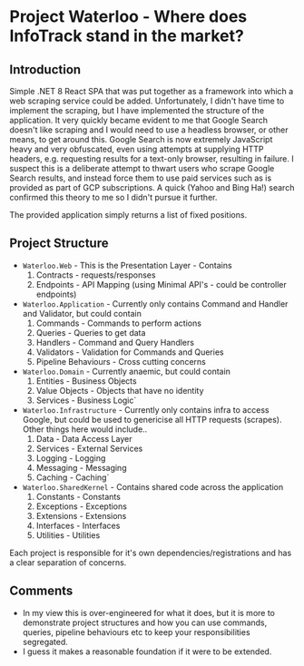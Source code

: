 # Project Waterloo - Where does InfoTrack stand in the market?

## Introduction
Simple .NET 8 React SPA that was put together as a framework into which a web scraping service could be added.
Unfortunately, I didn't have time to implement the scraping, but I have implemented the structure of the application.
It very quickly became evident to me that Google Search doesn't like scraping and I would need to use a headless browser, or other means, to get around this.
Google Search is now extremely JavaScript heavy and very obfuscated, even using attempts at supplying HTTP headers, e.g. requesting results for a text-only browser, resulting in failure.
I suspect this is a deliberate attempt to thwart users who scrape Google Search results, and instead force them to use paid services such as is provided as part of GCP subscriptions. 
A quick (Yahoo and Bing Ha!) search confirmed this theory to me so I didn't pursue it further.

The provided application simply returns a list of fixed positions.

## Project Structure
- `Waterloo.Web` - This is the Presentation Layer - Contains
  1. Contracts - requests/responses
  1. Endpoints - API Mapping (using Minimal API's - could be controller endpoints)
- `Waterloo.Application` - Currently only contains Command and Handler and Validator, but could contain
  1. Commands - Commands to perform actions
  1. Queries - Queries to get data
  1. Handlers - Command and Query Handlers
  1. Validators - Validation for Commands and Queries
  1. Pipeline Behaviours - Cross cutting concerns
- `Waterloo.Domain` - Currently anaemic, but could contain
  1. Entities - Business Objects
  1. Value Objects - Objects that have no identity
  1. Services - Business Logic`
- `Waterloo.Infrastructure` - Currently only contains infra to access Google, but could be used to genericise all HTTP requests (scrapes). Other things here would include..
  1. Data - Data Access Layer
  1. Services - External Services
  1. Logging - Logging
  1. Messaging - Messaging
  1. Caching - Caching`
- `Waterloo.SharedKernel` - Contains shared code across the application
  1. Constants - Constants
  1. Exceptions - Exceptions
  1. Extensions - Extensions
  1. Interfaces - Interfaces
  1. Utilities - Utilities
	
Each project is responsible for it's own dependencies/registrations and has a clear separation of concerns.

## Comments
- In my view this is over-engineered for what it does, but it is more to demonstrate project structures and how you can use commands, queries, pipeline behaviours etc to keep your responsibilities segregated.
- I guess it makes a reasonable foundation if it were to be extended.
